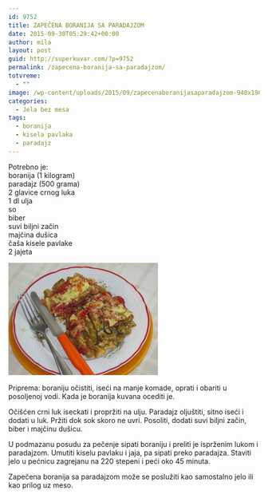 ```yaml
---
id: 9752
title: ZAPEČENA BORANIJA SA PARADAJZOM
date: 2015-09-30T05:29:42+00:00
author: mila
layout: post
guid: http://superkuvar.com/?p=9752
permalink: /zapecena-boranija-sa-paradajzom/
totvreme:
  - ""
image: /wp-content/uploads/2015/09/zapecenaboranijasaparadajzom-940x198.jpg
categories:
  - Jela bez mesa
tags:
  - boranija
  - kisela pavlaka
  - paradajz
---
```

Potrebno je:  
boranija (1 kilogram)  
paradajz (500 grama)  
2 glavice crnog luka  
1 dl ulja  
so  
biber  
suvi biljni začin  
majčina dušica  
čaša kisele pavlake  
2 jajeta

[<img class="alignnone size-medium wp-image-9760" src="/wp-content/uploads/2015/09/zapecenaboranijasaparadajzom-300x225.jpg" alt="zapecenaboranijasaparadajzom" width="300" height="225" />](/wp-content/uploads/2015/09/zapecenaboranijasaparadajzom-e1443702436715.jpg)

Priprema: boraniju očistiti, iseći na manje komade, oprati i obariti u posoljenoj vodi. Kada je boranija kuvana ocediti je.

Očišćen crni luk iseckati i propržiti na ulju. Paradajz oljuštiti, sitno iseći i dodati u luk. Pržiti dok sok skoro ne uvri. Posoliti, dodati suvi biljni začin, biber i majčinu dušicu.

U podmazanu posudu za pečenje sipati boraniju i preliti je isprženim lukom i paradajzom. Umutiti kiselu pavlaku i jaja, pa sipati preko paradajza. Staviti jelo u pećnicu zagrejanu na 220 stepeni i peći oko 45 minuta.

Zapečena boranija sa paradajzom može se poslužiti kao samostalno jelo ili kao prilog uz meso.